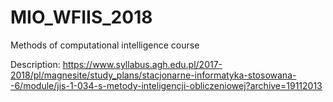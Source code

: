 # MIO_WFIIS_2018
Methods of computational intelligence course

Description: https://www.syllabus.agh.edu.pl/2017-2018/pl/magnesite/study_plans/stacjonarne-informatyka-stosowana--6/module/jis-1-034-s-metody-inteligencji-obliczeniowej?archive=19112013
